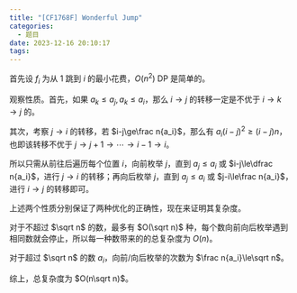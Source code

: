```yaml
---
title: "[CF1768F] Wonderful Jump"
categories:
  - 题目
date: 2023-12-16 20:10:17
tags:
---
```

首先设 $f_i$ 为从 $1$ 跳到 $i$ 的最小花费，$O(n^2)$ DP 是简单的。

观察性质。首先，如果 $a_k\le a_j,a_k\le a_i$，那么 $i\to j$ 的转移一定是不优于 $i\to k\to j$ 的。

其次，考察 $j\to i$ 的转移，若 $i-j\ge\frac n{a_i}$，那么有 $a_i(i-j)^2\ge(i-j)n$，也即该转移不优于 $j\to j+1\to\cdots\to i-1\to i$。

所以只需从前往后遍历每个位置 $i$，向前枚举 $j$，直到 $a_j\le a_i$ 或 $i-j\le\dfrac n{a_i}$，进行 $j\to i$ 的转移；再向后枚举 $j$，直到 $a_j\le a_i$ 或 $j-i\le\frac n{a_i}$，进行 $i\to j$ 的转移即可。

上述两个性质分别保证了两种优化的正确性，现在来证明其复杂度。

对于不超过 $\sqrt n$ 的数，最多有 $O(\sqrt n)$ 种，每个数向前向后枚举遇到相同数就会停止，所以每一种数带来的的总复杂度为 $O(n)$。

对于超过 $\sqrt n$ 的数 $a_i$，向前/向后枚举的次数为 $\frac n{a_i}\le\sqrt n$。

综上，总复杂度为 $O(n\sqrt n)$。